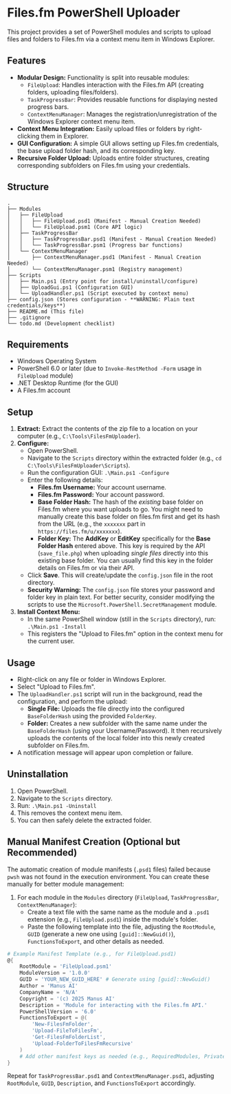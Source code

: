 # Files.fm PowerShell Uploader

This project provides a set of PowerShell modules and scripts to upload files and folders to Files.fm via a context menu item in Windows Explorer.

## Features

*   **Modular Design:** Functionality is split into reusable modules:
    *   `FileUpload`: Handles interaction with the Files.fm API (creating folders, uploading files/folders).
    *   `TaskProgressBar`: Provides reusable functions for displaying nested progress bars.
    *   `ContextMenuManager`: Manages the registration/unregistration of the Windows Explorer context menu item.
*   **Context Menu Integration:** Easily upload files or folders by right-clicking them in Explorer.
*   **GUI Configuration:** A simple GUI allows setting up Files.fm credentials, the base upload folder hash, and its corresponding key.
*   **Recursive Folder Upload:** Uploads entire folder structures, creating corresponding subfolders on Files.fm using your credentials.

## Structure

```
.
├── Modules
│   ├── FileUpload
│   │   ├── FileUpload.psd1 (Manifest - Manual Creation Needed)
│   │   └── FileUpload.psm1 (Core API logic)
│   ├── TaskProgressBar
│   │   ├── TaskProgressBar.psd1 (Manifest - Manual Creation Needed)
│   │   └── TaskProgressBar.psm1 (Progress bar functions)
│   └── ContextMenuManager
│       ├── ContextMenuManager.psd1 (Manifest - Manual Creation Needed)
│       └── ContextMenuManager.psm1 (Registry management)
├── Scripts
│   ├── Main.ps1 (Entry point for install/uninstall/configure)
│   ├── UploadGui.ps1 (Configuration GUI)
│   └── UploadHandler.ps1 (Script executed by context menu)
├── config.json (Stores configuration - **WARNING: Plain text credentials/keys**)
├── README.md (This file)
├── .gitignore
└── todo.md (Development checklist)
```

## Requirements

*   Windows Operating System
*   PowerShell 6.0 or later (due to `Invoke-RestMethod -Form` usage in `FileUpload` module)
*   .NET Desktop Runtime (for the GUI)
*   A Files.fm account

## Setup

1.  **Extract:** Extract the contents of the zip file to a location on your computer (e.g., `C:\Tools\FilesFmUploader`).
2.  **Configure:**
    *   Open PowerShell.
    *   Navigate to the `Scripts` directory within the extracted folder (e.g., `cd C:\Tools\FilesFmUploader\Scripts`).
    *   Run the configuration GUI: `.\Main.ps1 -Configure`
    *   Enter the following details:
        *   **Files.fm Username:** Your account username.
        *   **Files.fm Password:** Your account password.
        *   **Base Folder Hash:** The hash of the *existing* base folder on Files.fm where you want uploads to go. You might need to manually create this base folder on files.fm first and get its hash from the URL (e.g., the `xxxxxxx` part in `https://files.fm/u/xxxxxxx`).
        *   **Folder Key:** The **AddKey** or **EditKey** specifically for the **Base Folder Hash** entered above. This key is required by the API (`save_file.php`) when uploading *single files* directly into this existing base folder. You can usually find this key in the folder details on Files.fm or via their API.
    *   Click **Save**. This will create/update the `config.json` file in the root directory.
    *   **Security Warning:** The `config.json` file stores your password and folder key in plain text. For better security, consider modifying the scripts to use the `Microsoft.PowerShell.SecretManagement` module.
3.  **Install Context Menu:**
    *   In the same PowerShell window (still in the `Scripts` directory), run: `.\Main.ps1 -Install`
    *   This registers the "Upload to Files.fm" option in the context menu for the current user.

## Usage

*   Right-click on any file or folder in Windows Explorer.
*   Select "Upload to Files.fm".
*   The `UploadHandler.ps1` script will run in the background, read the configuration, and perform the upload:
    *   **Single File:** Uploads the file directly into the configured `BaseFolderHash` using the provided `FolderKey`.
    *   **Folder:** Creates a new subfolder with the same name under the `BaseFolderHash` (using your Username/Password). It then recursively uploads the contents of the local folder into this newly created subfolder on Files.fm.
*   A notification message will appear upon completion or failure.

## Uninstallation

1.  Open PowerShell.
2.  Navigate to the `Scripts` directory.
3.  Run: `.\Main.ps1 -Uninstall`
4.  This removes the context menu item.
5.  You can then safely delete the extracted folder.

## Manual Manifest Creation (Optional but Recommended)

The automatic creation of module manifests (`.psd1` files) failed because `pwsh` was not found in the execution environment. You can create these manually for better module management:

1.  For each module in the `Modules` directory (`FileUpload`, `TaskProgressBar`, `ContextMenuManager`):
    *   Create a text file with the same name as the module and a `.psd1` extension (e.g., `FileUpload.psd1`) inside the module's folder.
    *   Paste the following template into the file, adjusting the `RootModule`, `GUID` (generate a new one using `[guid]::NewGuid()`), `FunctionsToExport`, and other details as needed.

```powershell
# Example Manifest Template (e.g., for FileUpload.psd1)
@{
    RootModule = 'FileUpload.psm1'
    ModuleVersion = '1.0.0'
    GUID = 'YOUR_NEW_GUID_HERE' # Generate using [guid]::NewGuid()
    Author = 'Manus AI'
    CompanyName = 'N/A'
    Copyright = '(c) 2025 Manus AI'
    Description = 'Module for interacting with the Files.fm API.'
    PowerShellVersion = '6.0'
    FunctionsToExport = @(
        'New-FilesFmFolder',
        'Upload-FileToFilesFm',
        'Get-FilesFmFolderList',
        'Upload-FolderToFilesFmRecursive'
    )
    # Add other manifest keys as needed (e.g., RequiredModules, PrivateData)
}
```

Repeat for `TaskProgressBar.psd1` and `ContextMenuManager.psd1`, adjusting `RootModule`, `GUID`, `Description`, and `FunctionsToExport` accordingly.


